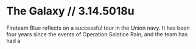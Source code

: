# The Galaxy // 3.14.5018u
Fireteam Blue reflects on a successful tour in the Union navy. It has been four years since the events of Operation Solstice Rain, and the team has had a 